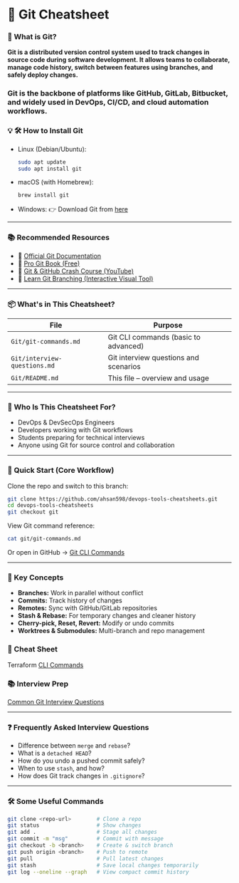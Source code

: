 # 🧬 Git Cheatsheet

### 📖 What is Git?
**Git is a distributed version control system used to track changes in source code during software development. It allows teams to collaborate, manage code history, switch between features using branches, and safely deploy changes.**

### Git is the backbone of platforms like GitHub, GitLab, Bitbucket, and widely used in DevOps, CI/CD, and cloud automation workflows.


### 💡 🛠️ How to Install Git

- Linux (Debian/Ubuntu):
  ```sh
  sudo apt update
  sudo apt install git
  ```

- macOS (with Homebrew):
  ```sh
  brew install git
  ```

- Windows:
👉 Download Git from [here](https://git-scm.com/downloads)

---

### 📚 Recommended Resources
- 📘 [Official Git Documentation](https://git-scm.com/doc)
- 📖 [Pro Git Book (Free)](https://git-scm.com/book/en/v2)
- 🎥 [Git & GitHub Crash Course (YouTube)](https://www.youtube.com/watch?v=RGOj5yH7evk)
- 🧪 [Learn Git Branching (Interactive Visual Tool)](https://learngitbranching.js.org/)

---

### 📦 What's in This Cheatsheet?

| File                          | Purpose                                    |
|-------------------------------|--------------------------------------------|
| `Git/git-commands.md`         | Git CLI commands (basic to advanced)       |
| `Git/interview-questions.md`  | Git interview questions and scenarios      |
| `Git/README.md`               | This file – overview and usage             |

---

### 👤 Who Is This Cheatsheet For?

- DevOps & DevSecOps Engineers  
- Developers working with Git workflows  
- Students preparing for technical interviews  
- Anyone using Git for source control and collaboration

---

### 🚀 Quick Start (Core Workflow)

Clone the repo and switch to this branch:

```sh
git clone https://github.com/ahsan598/devops-tools-cheatsheets.git
cd devops-tools-cheatsheets
git checkout git
```
View Git command reference:
```sh
cat git/git-commands.md
```

Or open in GitHub → [Git CLI Commands](./git/git-commands.md)

---

### 🧠 Key Concepts
- **Branches:** Work in parallel without conflict
- **Commits:** Track history of changes
- **Remotes:** Sync with GitHub/GitLab repositories
- **Stash & Rebase:** For temporary changes and cleaner history
- **Cherry-pick, Reset, Revert:** Modify or undo commits
- **Worktrees & Submodules:** Multi-branch and repo management


### 📄 Cheat Sheet
Terraform [CLI Commands](./git/git-commands.md)

### 📚 Interview Prep
[Common Git Interview Questions](./git/interview-questions.md)

---

### ❓ Frequently Asked Interview Questions
- Difference between `merge` and `rebase`?
- What is a `detached HEAD`?
- How do you undo a pushed commit safely?
- When to use `stash`, and how?
- How does Git track changes in `.gitignore`?

---

### 🛠️ Some Useful Commands

```sh
git clone <repo-url>        # Clone a repo
git status                  # Show changes
git add .                   # Stage all changes
git commit -m "msg"         # Commit with message
git checkout -b <branch>    # Create & switch branch
git push origin <branch>    # Push to remote
git pull                    # Pull latest changes
git stash                   # Save local changes temporarily
git log --oneline --graph   # View compact commit history
```